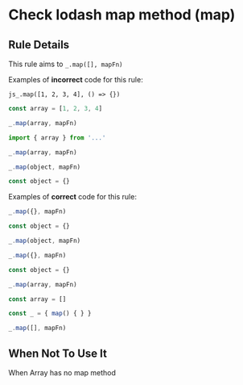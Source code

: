 # Check lodash map method (map)

## Rule Details

This rule aims to `_.map([], mapFn)`

Examples of **incorrect** code for this rule:


```
js_.map([1, 2, 3, 4], () => {})
```

```js
const array = [1, 2, 3, 4]

_.map(array, mapFn)
```

```js
import { array } from '...'

_.map(array, mapFn)
```

```js
_.map(object, mapFn)

const object = {}
```

Examples of **correct** code for this rule:

```js
_.map({}, mapFn)
```

```js
const object = {}

_.map(object, mapFn)
```


```js
_.map({}, mapFn)

const object = {}
```

```js
_.map(array, mapFn)

const array = []
```

```js
const _ = { map() { } }

_.map([], mapFn)
```


## When Not To Use It

When Array has no map method

